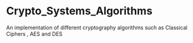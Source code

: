 # Crypto_Systems_Algorithms
 An implementation of different cryptography algorithms such as Classical Ciphers , AES and DES 
